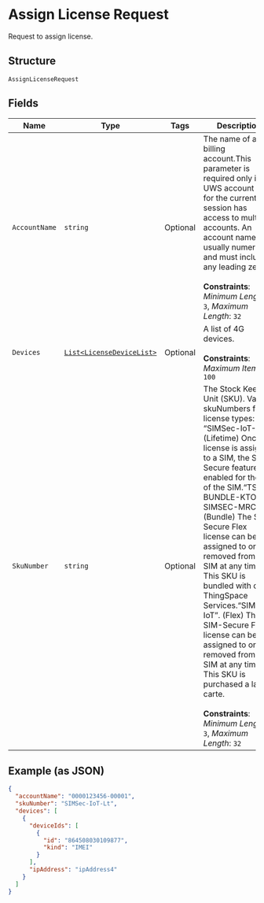 
# Assign License Request

Request to assign license.

## Structure

`AssignLicenseRequest`

## Fields

| Name | Type | Tags | Description |
|  --- | --- | --- | --- |
| `AccountName` | `string` | Optional | The name of a billing account.This parameter is required only if the UWS account used for the current API session has access to multiple accounts. An account name is usually numeric, and must include any leading zeros.<br><br>**Constraints**: *Minimum Length*: `3`, *Maximum Length*: `32` |
| `Devices` | [`List<LicenseDeviceList>`](../../doc/models/license-device-list.md) | Optional | A list of 4G devices.<br><br>**Constraints**: *Maximum Items*: `100` |
| `SkuNumber` | `string` | Optional | The Stock Keeping Unit (SKU). Valid skuNumbers for license types: “SIMSec-IoT-Lt”. (Lifetime) Once a license is assigned to a SIM, the SIM-Secure feature is enabled for the life of the SIM.“TS-BUNDLE-KTO-SIMSEC-MRC”. (Bundle) The SIM-Secure Flex license can be assigned to or removed from a SIM at any time. This SKU is bundled with other ThingSpace Services.“SIMSec-IoT”. (Flex) The SIM-Secure Flex license can be assigned to or removed from a SIM at any time. This SKU is purchased a la carte.<br><br>**Constraints**: *Minimum Length*: `3`, *Maximum Length*: `32` |

## Example (as JSON)

```json
{
  "accountName": "0000123456-00001",
  "skuNumber": "SIMSec-IoT-Lt",
  "devices": [
    {
      "deviceIds": [
        {
          "id": "864508030109877",
          "kind": "IMEI"
        }
      ],
      "ipAddress": "ipAddress4"
    }
  ]
}
```

